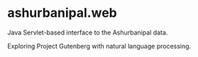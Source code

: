 # ashurbanipal.web
Java Servlet-based interface to the Ashurbanipal data.

Exploring Project Gutenberg with natural language processing.
